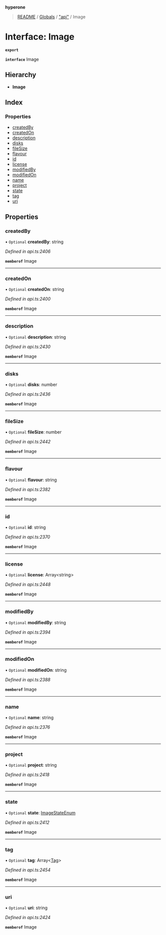 **hyperone**

> [README](../README.md) / [Globals](../globals.md) / ["api"](../modules/_api_.md) / Image

# Interface: Image

**`export`** 

**`interface`** Image

## Hierarchy

* **Image**

## Index

### Properties

* [createdBy](_api_.image.md#createdby)
* [createdOn](_api_.image.md#createdon)
* [description](_api_.image.md#description)
* [disks](_api_.image.md#disks)
* [fileSize](_api_.image.md#filesize)
* [flavour](_api_.image.md#flavour)
* [id](_api_.image.md#id)
* [license](_api_.image.md#license)
* [modifiedBy](_api_.image.md#modifiedby)
* [modifiedOn](_api_.image.md#modifiedon)
* [name](_api_.image.md#name)
* [project](_api_.image.md#project)
* [state](_api_.image.md#state)
* [tag](_api_.image.md#tag)
* [uri](_api_.image.md#uri)

## Properties

### createdBy

• `Optional` **createdBy**: string

*Defined in api.ts:2406*

**`memberof`** Image

___

### createdOn

• `Optional` **createdOn**: string

*Defined in api.ts:2400*

**`memberof`** Image

___

### description

• `Optional` **description**: string

*Defined in api.ts:2430*

**`memberof`** Image

___

### disks

• `Optional` **disks**: number

*Defined in api.ts:2436*

**`memberof`** Image

___

### fileSize

• `Optional` **fileSize**: number

*Defined in api.ts:2442*

**`memberof`** Image

___

### flavour

• `Optional` **flavour**: string

*Defined in api.ts:2382*

**`memberof`** Image

___

### id

• `Optional` **id**: string

*Defined in api.ts:2370*

**`memberof`** Image

___

### license

• `Optional` **license**: Array\<string>

*Defined in api.ts:2448*

**`memberof`** Image

___

### modifiedBy

• `Optional` **modifiedBy**: string

*Defined in api.ts:2394*

**`memberof`** Image

___

### modifiedOn

• `Optional` **modifiedOn**: string

*Defined in api.ts:2388*

**`memberof`** Image

___

### name

• `Optional` **name**: string

*Defined in api.ts:2376*

**`memberof`** Image

___

### project

• `Optional` **project**: string

*Defined in api.ts:2418*

**`memberof`** Image

___

### state

• `Optional` **state**: [ImageStateEnum](../enums/_api_.imagestateenum.md)

*Defined in api.ts:2412*

**`memberof`** Image

___

### tag

• `Optional` **tag**: Array\<[Tag](_api_.tag.md)>

*Defined in api.ts:2454*

**`memberof`** Image

___

### uri

• `Optional` **uri**: string

*Defined in api.ts:2424*

**`memberof`** Image
